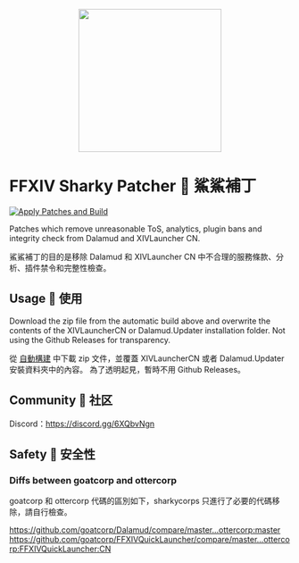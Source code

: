 <p align="center">
  <img width="256" height="256" src="https://repository-images.githubusercontent.com/835197623/90745e81-40af-48c2-aaac-1c335ac079cf">
</p>

# FFXIV Sharky Patcher 🦈 鯊鯊補丁

[![Apply Patches and Build](https://github.com/sharkycorps/FFXIVSharkyPatcher/actions/workflows/apply-patches-and-build.yml/badge.svg)](https://nightly.link/sharkycorps/FFXIVSharkyPatcher/workflows/apply-patches-and-build/main/patched-artifact)

Patches which remove unreasonable ToS, analytics, plugin bans and integrity check from Dalamud and XIVLauncher CN.

鯊鯊補丁的目的是移除 Dalamud 和 XIVLauncher CN 中不合理的服務條款、分析、插件禁令和完整性檢查。

## Usage 🦈 使用

Download the zip file from the automatic build above and overwrite the contents of the XIVLauncherCN or Dalamud.Updater installation folder. 
Not using the Github Releases for transparency.

從 [自動構建](https://nightly.link/sharkycorps/FFXIVSharkyPatcher/workflows/apply-patches-and-build/main/patched-artifact) 中下載 zip 文件，並覆蓋 XIVLauncherCN 或者 Dalamud.Updater 安裝資料夾中的內容。
為了透明起見，暫時不用 Github Releases。

## Community 🦈 社区

Discord：https://discord.gg/6XQbvNgn

## Safety 🦈 安全性
### Diffs between goatcorp and ottercorp

goatcorp 和 ottercorp 代碼的區別如下，sharkycorps 只進行了必要的代碼移除，請自行檢查。

https://github.com/goatcorp/Dalamud/compare/master...ottercorp:master
https://github.com/goatcorp/FFXIVQuickLauncher/compare/master...ottercorp:FFXIVQuickLauncher:CN